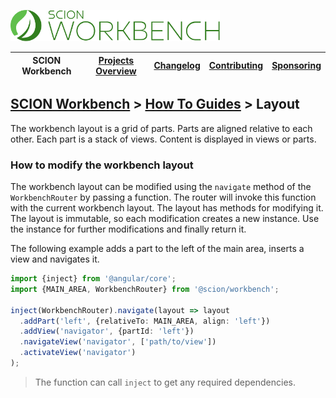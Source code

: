 <a href="/README.md"><img src="/resources/branding/scion-workbench-banner.svg" height="50" alt="SCION Workbench"></a>

| SCION Workbench | [Projects Overview][menu-projects-overview] | [Changelog][menu-changelog] | [Contributing][menu-contributing] | [Sponsoring][menu-sponsoring] |  
| --- | --- | --- | --- | --- |

## [SCION Workbench][menu-home] > [How To Guides][menu-how-to] > Layout

The workbench layout is a grid of parts. Parts are aligned relative to each other. Each part is a stack of views. Content is displayed in views or parts.

### How to modify the workbench layout

The workbench layout can be modified using the `navigate` method of the `WorkbenchRouter` by passing a function. The router will invoke this function with the current workbench layout. The layout has methods for modifying it. The layout is immutable, so each modification creates a new instance. Use the instance for further modifications and finally return it.

The following example adds a part to the left of the main area, inserts a view and navigates it.

```ts
import {inject} from '@angular/core';
import {MAIN_AREA, WorkbenchRouter} from '@scion/workbench';

inject(WorkbenchRouter).navigate(layout => layout
  .addPart('left', {relativeTo: MAIN_AREA, align: 'left'})
  .addView('navigator', {partId: 'left'})
  .navigateView('navigator', ['path/to/view'])
  .activateView('navigator')
);
```

> The function can call `inject` to get any required dependencies.


[menu-how-to]: /docs/site/howto/how-to.md

[menu-home]: /README.md
[menu-projects-overview]: /docs/site/projects-overview.md
[menu-changelog]: /docs/site/changelog.md
[menu-contributing]: /CONTRIBUTING.md
[menu-sponsoring]: /docs/site/sponsoring.md
